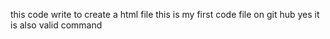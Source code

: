 this code write to create a html file
this is my first code file on git hub
yes  it is also valid command
